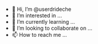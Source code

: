 - 👋 Hi, I’m @userdrideche
- 👀 I’m interested in ...
- 🌱 I’m currently learning ...
- 💞️ I’m looking to collaborate on ...
- 📫 How to reach me ...

<!---
userdrideche/userdrideche is a ✨ special ✨ repository because its `README.md` (this file) appears on your GitHub profile.
You can click the Preview link to take a look at your changes.
--->
